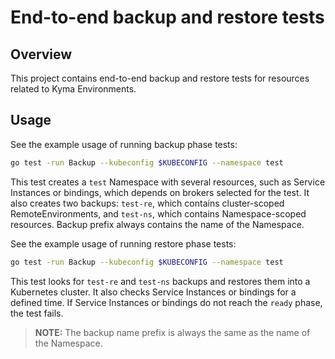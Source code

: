 # End-to-end backup and restore tests

## Overview

This project contains end-to-end backup and restore tests for resources related to Kyma Environments.

## Usage

See the example usage of running backup phase tests:

```bash
go test -run Backup --kubeconfig $KUBECONFIG --namespace test
```

This test creates a `test` Namespace with several resources, such as Service Instances or bindings, which depends on brokers selected for the test. It also creates two backups: `test-re`, which contains cluster-scoped  RemoteEnvironments, and `test-ns`, which contains Namespace-scoped resources. Backup prefix always contains the name of the Namespace.

 See the example usage of running restore phase tests:

```bash
go test -run Backup --kubeconfig $KUBECONFIG --namespace test
```

This test looks for `test-re` and `test-ns` backups and restores them into a Kubernetes cluster. It also checks Service Instances or bindings for a defined time. If Service Instances or bindings do not reach the `ready` phase, the test fails.
>**NOTE:** The backup name prefix is always the same as the name of the Namespace.
